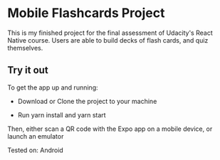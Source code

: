 # Mobile Flashcards Project

This is my finished project for the final assessment of Udacity's React Native course. Users are able to build decks of flash cards, and quiz themselves.

## Try it out

To get the app up and running:

* Download or Clone the project to your machine 

* Run yarn install and yarn start
    
Then, either scan a QR code with the Expo app on a mobile device, or launch an emulator

Tested on: Android
